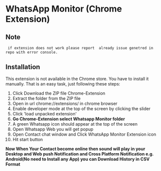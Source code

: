 # WhatsApp Monitor (Chrome Extension)

## Note
     if extension does not work please report  already issue genetred in repo with error console.

## Installation
This extension is not available in the Chrome store. You have to install it manually. That is an easy task, just following these steps:

1. Click Download the ZIP file Chrome-Extension	
2. Extract the folder from the ZIP file	
3. Open in url chrome://extensions/	in chrome browser
4. Enable developer mode at the top of the screen by clicking the slider	
5. Click 'load unpacked extension'	
6. **Go Chrome-Extension select Whatsapp Monitor folder**
7. A green Whatsapp icon should appear at the top of the screen
8. Open Whatsapp Web you will get popup 
9. Open Contact chat window and Click WhatsApp Monitor Extension icon 
10. Hit start button 

**Now When Your Contact become online then sound will play  in your Desktop and Web push Notification and Cross Platform Notification e.g. Android(No need to Install any App) you can Download History in CSV Format**

